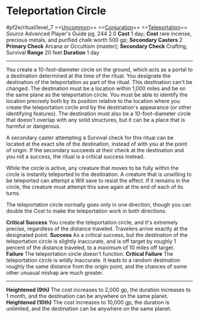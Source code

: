 # Teleportation Circle
#pf2e/ritual/level_7
==[Uncommon](../../../rules/traits/uncommon.md)== ==[Conjuration](../../../rules/traits/conjuration.md)== ==[Teleportation](../../../rules/traits/teleportation.md)==
*Source* Advanced Player's Guide pg. 244 2.0
**Cast** 1 day; **Cost** rare incense, precious metals, and purified chalk worth 500 gp; **Secondary Casters** 2
**Primary Check** Arcana or Occultism (master); **Secondary Check** Crafting, Survival
**Range** 20 feet
**Duration** 1 day

---
You create a 10-foot-diameter circle on the ground, which acts as a portal to a destination determined at the time of the ritual. You designate the destination of the teleportation as part of the ritual. This destination can't be changed. The destination must be a location within 1,000 miles and be on the same plane as the teleportation circle. You must be able to identify the location precisely both by its position relative to the location where you create the teleportation circle and by the destination's appearance (or other identifying features). The destination must also be a 10-foot-diameter circle that doesn't overlap with any solid structures, but it can be a place that is harmful or dangerous.

A secondary caster attempting a Survival check for this ritual can be located at the exact site of the destination, instead of with you at the point of origin. If the secondary succeeds at their check at the destination and you roll a success, the ritual is a critical success instead.

While the circle is active, any creature that moves to be fully within the circle is instantly teleported to the destination. A creature that is unwilling to be teleported can attempt a Will save to resist the effect. If it remains in the circle, the creature must attempt this save again at the end of each of its turns.

The teleportation circle normally goes only in one direction, though you can double the Cost to make the teleportation work in both directions.

**Critical Success** You create the teleportation circle, and it's extremely precise, regardless of the distance traveled. Travelers arrive exactly at the designated point.
**Success** As a critical success, but the destination of the teleportation circle is slightly inaccurate, and is off target by roughly 1 percent of the distance traveled, to a maximum of 10 miles off target.
**Failure** The teleportation circle doesn't function.
**Critical Failure** The teleportation circle is wildly inaccurate. It leads to a random destination roughly the same distance from the origin point, and the chances of some other unusual mishap are much greater.

<hr>

**Heightened (9th)** The cost increases to 2,000 gp, the duration increases to 1 month, and the destination can be anywhere on the same planet.
**Heightened (10th)** The cost increases to 10,000 gp, the duration is unlimited, and the destination can be anywhere on the same planet.